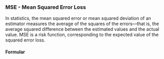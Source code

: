 ### MSE - Mean Squared Error Loss
In statistics, the mean squared error or mean squared deviation of an estimator measures the average of the squares of the errors—that is, the average squared difference between the estimated values and the actual value. MSE is a risk function, corresponding to the expected value of the squared error loss.

#### Formular

<p align="center">
    <img src="" alt=""/>
</p>

